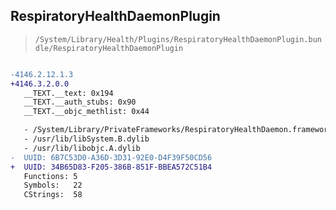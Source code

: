 ## RespiratoryHealthDaemonPlugin

> `/System/Library/Health/Plugins/RespiratoryHealthDaemonPlugin.bundle/RespiratoryHealthDaemonPlugin`

```diff

-4146.2.12.1.3
+4146.3.2.0.0
   __TEXT.__text: 0x194
   __TEXT.__auth_stubs: 0x90
   __TEXT.__objc_methlist: 0x44

   - /System/Library/PrivateFrameworks/RespiratoryHealthDaemon.framework/RespiratoryHealthDaemon
   - /usr/lib/libSystem.B.dylib
   - /usr/lib/libobjc.A.dylib
-  UUID: 6B7C53D0-A36D-3D31-92E0-D4F39F50CD56
+  UUID: 34B65D83-F205-386B-851F-BBEA572C51B4
   Functions: 5
   Symbols:   22
   CStrings:  58

```
